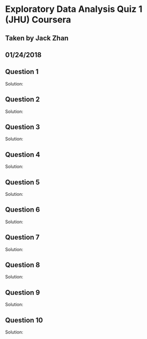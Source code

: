 # Exploratory Data Analysis Quiz 1 (JHU) Coursera
## Taken by Jack Zhan
## 01/24/2018

Question 1
----------



Solution: </br>

Question 2
----------



Solution: </br>


Question 3
----------



Solution: </br>


Question 4
----------



Solution: </br>


Question 5
----------



Solution: </br>

Question 6
----------



Solution: </br>

Question 7
----------



Solution: </br>

Question 8
----------



Solution: </br>

Question 9
----------



Solution: </br>

Question 10
----------



Solution: </br>